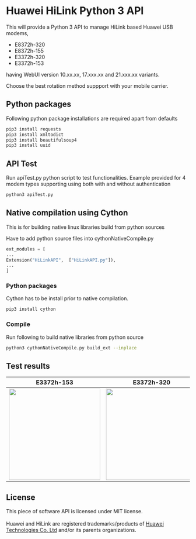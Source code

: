 # Huawei HiLink Python 3 API #

This will provide a Python 3 API to manage HiLink based Huawei USB modems,

* E8372h-320
* E8372h-155
* E3372h-320
* E3372h-153

having WebUI version 10.xx.xx, 17.xxx.xx and 21.xxx.xx variants.

Choose the best rotation method suppport with your mobile carrier.


## Python packages ##
Following python package installations are required apart from defaults
```bash   
pip3 install requests
pip3 install xmltodict
pip3 install beautifulsoup4
pip3 install uuid
```

## API Test ##
Run apiTest.py python script to test functionalities.
Example provided for 4 modem types supporting using both with and without authentication
```bash   
python3 apiTest.py
```

## Native compilation using Cython ##

This is for building native linux libraries build from python sources

Have to add python source files into cythonNativeCompile.py
```python
ext_modules = [
...
Extension("HiLinkAPI",  ["HiLinkAPI.py"]),
...
]
```

### Python packages ###
Cython has to be install prior to native compilation.
```bash   
pip3 install cython
```

### Compile ###
Run following to build native libraries from python source
```bash   
python3 cythonNativeCompile.py build_ext --inplace

```

## Test results ##

| E3372h-153 | E3372h-320 | E8372h-320 |
|------------|----------- |------------|
| <img src="https://github.com/chanakalin/hilinkapi/blob/main/images/E3372h-153.png" width="250"> | <img src="https://github.com/chanakalin/hilinkapi/blob/main/images/E3372h-320.png" width="250"> | <img src="https://github.com/chanakalin/hilinkapi/blob/main/images/E8372h-320.png" width="250"> | 

## License ##
This piece of software API is licensed under MIT license.<br/><br/>
Huawei and HiLink are registered trademarks/products of [Huawei Technologies Co. Ltd](https://www.huawei.com) and/or its parents organizations.


